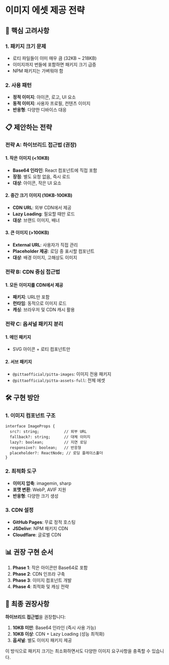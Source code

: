 # 이미지 에셋 제공 전략

## 🎯 핵심 고려사항

### 1. 패키지 크기 문제
- 로티 파일들이 이미 매우 큼 (32KB ~ 218KB)
- 이미지까지 번들에 포함하면 패키지 크기 급증
- NPM 패키지는 가벼워야 함

### 2. 사용 패턴
- **정적 이미지**: 아이콘, 로고, UI 요소
- **동적 이미지**: 사용자 프로필, 컨텐츠 이미지
- **반응형**: 다양한 디바이스 대응

## 📋 제안하는 전략

### 전략 A: 하이브리드 접근법 (권장)

#### 1. 작은 이미지 (<10KB)
- **Base64 인라인**: React 컴포넌트에 직접 포함
- **장점**: 별도 요청 없음, 즉시 로드
- **대상**: 아이콘, 작은 UI 요소

#### 2. 중간 크기 이미지 (10KB-100KB)
- **CDN URL**: 외부 CDN에서 제공
- **Lazy Loading**: 필요할 때만 로드
- **대상**: 브랜드 이미지, 배너

#### 3. 큰 이미지 (>100KB)
- **External URL**: 사용자가 직접 관리
- **Placeholder 제공**: 로딩 중 표시할 컴포넌트
- **대상**: 배경 이미지, 고해상도 이미지

### 전략 B: CDN 중심 접근법

#### 1. 모든 이미지를 CDN에서 제공
- **패키지**: URL만 포함
- **런타임**: 동적으로 이미지 로드
- **캐싱**: 브라우저 및 CDN 캐시 활용

### 전략 C: 옵셔널 패키지 분리

#### 1. 메인 패키지
- SVG 아이콘 + 로티 컴포넌트만

#### 2. 서브 패키지
- `@pittaofficial/pitta-images`: 이미지 전용 패키지
- `@pittaofficial/pitta-assets-full`: 전체 에셋

## 🛠️ 구현 방안

### 1. 이미지 컴포넌트 구조
```tsx
interface ImageProps {
  src?: string;           // 외부 URL
  fallback?: string;      // 대체 이미지
  lazy?: boolean;         // 지연 로딩
  responsive?: boolean;   // 반응형
  placeholder?: ReactNode; // 로딩 플레이스홀더
}
```

### 2. 최적화 도구
- **이미지 압축**: imagemin, sharp
- **포맷 변환**: WebP, AVIF 지원
- **반응형**: 다양한 크기 생성

### 3. CDN 설정
- **GitHub Pages**: 무료 정적 호스팅
- **JSDelivr**: NPM 패키지 CDN
- **Cloudflare**: 글로벌 CDN

## 📊 권장 구현 순서

1. **Phase 1**: 작은 아이콘만 Base64로 포함
2. **Phase 2**: CDN 인프라 구축
3. **Phase 3**: 이미지 컴포넌트 개발
4. **Phase 4**: 최적화 및 캐싱 전략

## 🎯 최종 권장사항

**하이브리드 접근법**을 권장합니다:

1. **10KB 미만**: Base64 인라인 (즉시 사용 가능)
2. **10KB 이상**: CDN + Lazy Loading (성능 최적화)
3. **옵셔널**: 별도 이미지 패키지 제공

이 방식으로 패키지 크기는 최소화하면서도 다양한 이미지 요구사항을 충족할 수 있습니다.
